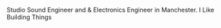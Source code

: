 Studio Sound Engineer and & Electronics Engineer in Manchester.
I Like Building Things

<!---
CallumSmithSound/CallumSmithSound is a ✨ special ✨ repository because its `README.md` (this file) appears on your GitHub profile.
You can click the Preview link to take a look at your changes.
--->
